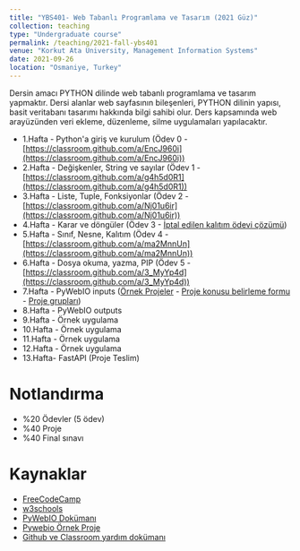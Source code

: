 ```yaml
---
title: "YBS401- Web Tabanlı Programlama ve Tasarım (2021 Güz)"
collection: teaching
type: "Undergraduate course"
permalink: /teaching/2021-fall-ybs401
venue: "Korkut Ata University, Management Information Systems"
date: 2021-09-26
location: "Osmaniye, Turkey"
---
```


Dersin amacı PYTHON dilinde web tabanlı programlama ve tasarım yapmaktır. Dersi alanlar web sayfasının bileşenleri, PYTHON dilinin yapısı, basit veritabanı tasarımı hakkında bilgi sahibi olur. Ders kapsamında web arayüzünden veri ekleme, düzenleme, silme uygulamaları yapılacaktır.

* 1.Hafta - Python'a giriş ve kurulum (Ödev 0 - [https://classroom.github.com/a/EncJ960i](https://classroom.github.com/a/EncJ960i))
* 2.Hafta - Değişkenler, String ve sayılar (Ödev 1 - [https://classroom.github.com/a/g4h5d0R1](https://classroom.github.com/a/g4h5d0R1))
* 3.Hafta - Liste, Tuple, Fonksiyonlar (Ödev 2 - [https://classroom.github.com/a/Nj01u6ir](https://classroom.github.com/a/Nj01u6ir))
* 4.Hafta - Karar ve döngüler (Ödev 3 - [İptal edilen kalıtım ödevi çözümü](https://gist.github.com/aucan/9811f218948be4f6e6ecff204f669166))
* 5.Hafta - Sınıf, Nesne, Kalıtım (Ödev 4 - [https://classroom.github.com/a/ma2MnnUn](https://classroom.github.com/a/ma2MnnUn))
* 6.Hafta - Dosya okuma, yazma, PIP (Ödev 5 - [https://classroom.github.com/a/3_MyYp4d](https://classroom.github.com/a/3_MyYp4d))
* 7.Hafta - PyWebIO inputs ([Örnek Projeler](ornek_projeler.html) - [Proje konusu belirleme formu](https://forms.gle/iD5Hs7XxpvhvnGys7) - [Proje grupları](https://docs.google.com/spreadsheets/d/e/2PACX-1vT93uFjOeXPnrUsmV-qMcWVUh6k7mXG1yxBoNMxShpZBzQpcbjETEE1ka-i2rVJ8sEZDMJ2N2Chn3gO/pubhtml?gid=589079047&single=true))
* 8.Hafta - PyWebIO outputs
* 9.Hafta - Örnek uygulama
* 10.Hafta - Örnek uygulama
* 11.Hafta - Örnek uygulama
* 12.Hafta - Örnek uygulama
* 13.Hafta- FastAPI (Proje Teslim)

Notlandırma
======
* %20 Ödevler (5 ödev)
* %40 Proje
* %40 Final sınavı 

Kaynaklar
======
* [FreeCodeCamp](https://www.freecodecamp.org/news/backend-web-development-with-python-full-course/)
* [w3schools](https://www.w3schools.com/python/)
* [PyWebIO Dokümanı](https://pywebio.readthedocs.io/en/latest/guide.html)
* [Pywebio Örnek Proje](https://github.com/aucan/web_python/blob/main/small_project.py)
* [Github ve Classroom yardım dokümanı](../files/github.pdf)
